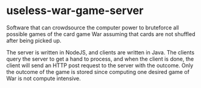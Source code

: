 # useless-war-game-server
Software that can crowdsource the computer power to bruteforce all possible games of the card game War assuming that cards are not shuffled after being picked up.

The server is written in NodeJS, and clients are written in Java. The clients query the server to get a hand to process, and when the client is done, the client will send an HTTP post request to the server with the outcome. Only the outcome of the game is stored since computing one desired game of War is not compute intensive.

